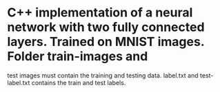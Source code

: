 # C++ implementation of a neural network with two fully connected layers. Trained on MNIST images. Folder train-images and 
test images must contain the training and testing data. label.txt and test-label.txt contains the train and test labels.
